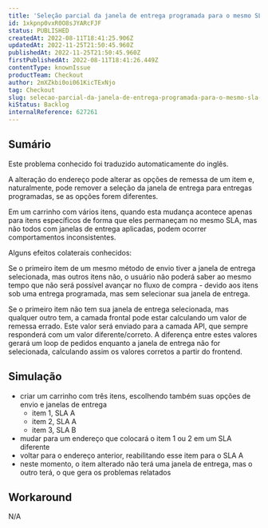 ```yaml
---
title: 'Seleção parcial da janela de entrega programada para o mesmo SLA afetando o fluxo de compra'
id: 1xkpnp0vxR0O8sJYARcFJF
status: PUBLISHED
createdAt: 2022-08-11T18:41:25.906Z
updatedAt: 2022-11-25T21:50:45.960Z
publishedAt: 2022-11-25T21:50:45.960Z
firstPublishedAt: 2022-08-11T18:41:26.449Z
contentType: knownIssue
productTeam: Checkout
author: 2mXZkbi0oi061KicTExNjo
tag: Checkout
slug: selecao-parcial-da-janela-de-entrega-programada-para-o-mesmo-sla-afetando-o-fluxo-de-compra
kiStatus: Backlog
internalReference: 627261
---
```


## Sumário

<div class="alert alert-info">
  <p>Este problema conhecido foi traduzido automaticamente do inglês.</p>
</div>


A alteração do endereço pode alterar as opções de remessa de um item e, naturalmente, pode remover a seleção da janela de entrega para entregas programadas, se as opções forem diferentes.

Em um carrinho com vários itens, quando esta mudança acontece apenas para itens específicos de forma que eles permaneçam no mesmo SLA, mas não todos com janelas de entrega aplicadas, podem ocorrer comportamentos inconsistentes.

Alguns efeitos colaterais conhecidos:

Se o primeiro item de um mesmo método de envio tiver a janela de entrega selecionada, mas outros itens não, o usuário não poderá saber ao mesmo tempo que não será possível avançar no fluxo de compra - devido aos itens sob uma entrega programada, mas sem selecionar sua janela de entrega.

Se o primeiro item não tem sua janela de entrega selecionada, mas qualquer outro tem, a camada frontal pode estar calculando um valor de remessa errado. Este valor será enviado para a camada API, que sempre responderá com um valor diferente/correto. A diferença entre estes valores gerará um loop de pedidos enquanto a janela de entrega não for selecionada, calculando assim os valores corretos a partir do frontend.



## Simulação



- criar um carrinho com três itens, escolhendo também suas opções de envio e janelas de entrega
  - item 1, SLA A
  - item 2, SLA A
  - item 3, SLA B
- mudar para um endereço que colocará o item 1 ou 2 em um SLA diferente
- voltar para o endereço anterior, reabilitando esse item para o SLA A
- neste momento, o item alterado não terá uma janela de entrega, mas o outro terá, o que gera os problemas relatados



## Workaround


N/A

